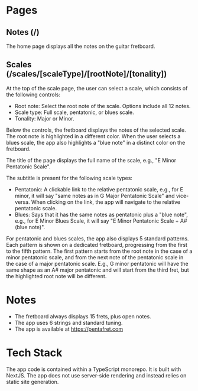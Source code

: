 # Pages

## Notes (/)

The home page displays all the notes on the guitar fretboard.

## Scales (/scales/[scaleType]/[rootNote]/[tonality])

At the top of the scale page, the user can select a scale, which consists of the following controls:
* Root note: Select the root note of the scale. Options include all 12 notes.
* Scale type: Full scale, pentatonic, or blues scale.
* Tonality: Major or Minor.

Below the controls, the fretboard displays the notes of the selected scale. The root note is highlighted in a different color. When the user selects a blues scale, the app also highlights a "blue note" in a distinct color on the fretboard.

The title of the page displays the full name of the scale, e.g., "E Minor Pentatonic Scale".

The subtitle is present for the following scale types:
* Pentatonic: A clickable link to the relative pentatonic scale, e.g., for E minor, it will say "same notes as in G Major Pentatonic Scale" and vice-versa. When clicking on the link, the app will navigate to the relative pentatonic scale.
* Blues: Says that it has the same notes as pentatonic plus a "blue note", e.g., for E Minor Blues Scale, it will say "E Minor Pentatonic Scale + A# (blue note)".

For pentatonic and blues scales, the app also displays 5 standard patterns. Each pattern is shown on a dedicated fretboard, progressing from the first to the fifth pattern. The first pattern starts from the root note in the case of a minor pentatonic scale, and from the next note of the pentatonic scale in the case of a major pentatonic scale. E.g., G minor pentatonic will have the same shape as an A# major pentatonic and will start from the third fret, but the highlighted root note will be different.

# Notes

* The fretboard always displays 15 frets, plus open notes.
* The app uses 6 strings and standard tuning.
* The app is available at https://pentafret.com

# Tech Stack

The app code is contained within a TypeScript monorepo. It is built with NextJS. The app does not use server-side rendering and instead relies on static site generation.
